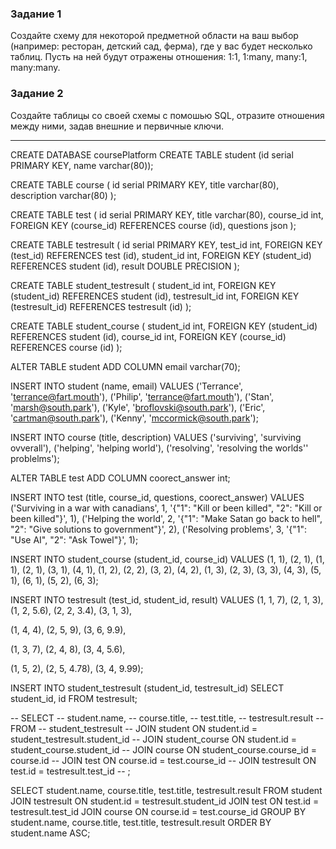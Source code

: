 ### Задание 1
Создайте схему для некоторой предметной области на ваш выбор 
(например: ресторан, детский сад, ферма), где у вас будет несколько таблиц. 
Пусть на ней будут отражены отношения: 1:1, 1:many, many:1, many:many.

### Задание 2
Создайте таблицы со своей схемы с помошью SQL, отразите отношения между ними, 
задав внешние и первичные ключи.
____________________________________________

CREATE DATABASE coursePlatform
CREATE TABLE
student (id serial PRIMARY KEY, name varchar(80));

CREATE TABLE
course (
id serial PRIMARY KEY,
title varchar(80),
description varchar(80)
);

CREATE TABLE
test (
id serial PRIMARY KEY,
title varchar(80),
course_id int,
FOREIGN KEY (course_id) REFERENCES course (id),
questions json
);

CREATE TABLE
testresult (
id serial PRIMARY KEY,
test_id int,
FOREIGN KEY (test_id) REFERENCES test (id),
student_id int,
FOREIGN KEY (student_id) REFERENCES student (id),
result DOUBLE PRECISION
);

CREATE TABLE
student_testresult (
student_id int,
FOREIGN KEY (student_id) REFERENCES student (id),
testresult_id int,
FOREIGN KEY (testresult_id) REFERENCES testresult (id)
);

CREATE TABLE
student_course (
student_id int,
FOREIGN KEY (student_id) REFERENCES student (id),
course_id int,
FOREIGN KEY (course_id) REFERENCES course (id)
);

ALTER TABLE
student
ADD COLUMN
email varchar(70);

INSERT INTO
student (name, email)
VALUES
('Terrance', 'terrance@fart.mouth'),
('Philip', 'terrance@fart.mouth'),
('Stan', 'marsh@south.park'),
('Kyle', 'broflovski@south.park'),
('Eric', 'cartman@south.park'),
('Kenny', 'mccormick@south.park');

INSERT INTO
course (title, description)
VALUES
('surviving', 'surviving ovverall'),
('helping', 'helping world'),
('resolving', 'resolving the worlds'' problelms');

ALTER TABLE
test
ADD COLUMN
coorect_answer int;

INSERT INTO
test (title, course_id, questions, coorect_answer)
VALUES
('Surviving in a war with canadians', 1, '{"1": "Kill or been killed", "2": "Kill or been killed"}', 1),
('Helping the world', 2, '{"1": "Make Satan go back to hell", "2": "Give solutions to government"}', 2),
('Resolving problems', 3, '{"1": "Use AI", "2": "Ask Towel"}', 1);


INSERT INTO
student_course (student_id, course_id)
VALUES
(1, 1),
(2, 1),
(1, 1),
(2, 1),
(3, 1),
(4, 1),
(1, 2),
(2, 2),
(3, 2),
(4, 2),
(1, 3),
(2, 3),
(3, 3),
(4, 3),
(5, 1),
(6, 1),
(5, 2),
(6, 3);

INSERT INTO
testresult (test_id, student_id, result)
VALUES
(1, 1, 7),
(2, 1, 3),
(1, 2, 5.6),
(2, 2, 3.4),
(3, 1, 3),

(1, 4, 4),
(2, 5, 9),
(3, 6, 9.9),

(1, 3, 7),
(2, 4, 8),
(3, 4, 5.6),

(1, 5, 2),
(2, 5, 4.78),
(3, 4, 9.99);

INSERT INTO
student_testresult (student_id, testresult_id)
SELECT
student_id, id
FROM
testresult;


-- SELECT
--   student.name,
--   course.title,
--   test.title,
--   testresult.result
-- FROM
--   student_testresult
--   JOIN student ON student.id = student_testresult.student_id
--   JOIN student_course ON student.id = student_course.student_id
--   JOIN course ON student_course.course_id = course.id
--   JOIN test ON course.id = test.course_id
--   JOIN testresult ON test.id = testresult.test_id
-- 	;

SELECT
student.name,
course.title,
test.title,
testresult.result
FROM
student
JOIN testresult ON student.id = testresult.student_id
JOIN test ON test.id = testresult.test_id
JOIN course ON course.id = test.course_id
GROUP BY
student.name,
course.title,
test.title,
testresult.result
ORDER BY
student.name ASC;